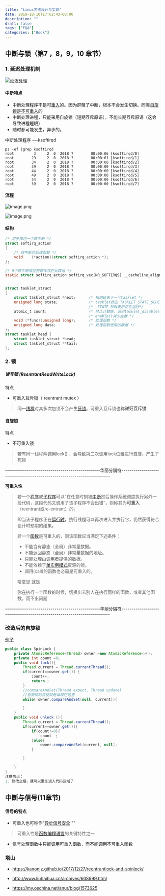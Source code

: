 ```yaml
---
title: "Linux内核设计与实现"
date: 2019-10-10T17:02:43+08:00
description: ""
draft: false
tags: ["FQA"]
categories: ["Book"]
---
```




## 中断与锁（第7 ，8，9，10 章节）



### 1. 延迟处理机制

![延迟处理](https://i.loli.net/2019/11/28/4TuvtYr26XEcMCD.png)



#### 中断特点

- 中断处理程序不是可[重入](https://zh.wikipedia.org/wiki/%E5%8F%AF%E9%87%8D%E5%85%A5)的。因为屏蔽了中断，根本不会发生切换。同类[自旋锁是不可重入](https://my.oschina.net/anur/blog/1573625)的
- 中断处理进程，只能采用自旋锁（短期互斥原语），不能长期互斥原语（这会导致进程睡眠）
- 随时都可能发生，异步的。



中断处理程序 ---ksoftirqd

~~~shell
ps -ef |grep ksoftirqd
root         3     2  0  2018 ?        00:00:06 [ksoftirqd/0]
root        29     2  0  2018 ?        00:00:01 [ksoftirqd/1]
root        34     2  0  2018 ?        00:00:00 [ksoftirqd/2]
root        39     2  0  2018 ?        00:00:00 [ksoftirqd/3]
root        44     2  0  2018 ?        00:00:00 [ksoftirqd/4]
root        49     2  0  2018 ?        00:00:00 [ksoftirqd/5]
root        54     2  0  2018 ?        00:00:00 [ksoftirqd/6]
root        59     2  0  2018 ?        00:00:00 [ksoftirqd/7]
~~~



#### 流程

![image.png](https://i.loli.net/2019/11/28/fHT9uVRo73cvl5Z.png)

![image.png](https://i.loli.net/2019/11/28/Wod1ue8ylLxizaG.png)



#### 结构

~~~c
/* 用于描述一个软中断 */
struct softirq_action
{
    /* 软中断的处理函数 */        
    void    (*action)(struct softirq_action *);
};

/* 6个软中断描述符都保存在此数组 */
static struct softirq_action softirq_vec[NR_SOFTIRQS] __cacheline_aligned_in_smp;


struct tasklet_struct
{
    struct tasklet_struct *next;      /* 指向链表下一个tasklet */
    unsigned long state;              /* tasklet状态 TASKLET_STATE_SCHED表示处于链表中，TASKLET*/
                                      /* _STATE_RUN表示正在运行*/
    atomic_t count;                   /* 禁止计数器，调用tasklet_disable()会增加此数，tasklet*/
                                      /* enable()减少此数 */
    void (*func)(unsigned long);      /* 处理函数 */
    unsigned long data;               /* 处理函数使用的数据 */
};
struct tasklet_head {
    struct tasklet_struct *head;
    struct tasklet_struct **tail;
};
~~~



### 2. 锁



##### 读写锁 (ReentrantReadWriteLock)

特点

- 可重入互斥锁（ reentrant mutex ）

> 同一[线程](https://zh.wikipedia.org/wiki/线程)对其多次加锁不会产生[死锁](https://zh.wikipedia.org/wiki/死锁)。可重入互斥锁也称**递归互斥锁**  



#### 自旋锁

特点

-  不可重入锁

  > 若有同一线程两调用lock() ，会导致第二次调用lock位置进行自旋，产生了死锁 

  



------------------------------------------------华丽分隔符------------------------------------------------------------------------

**可重入性**

>  若一个[程序](https://zh.wikipedia.org/wiki/程序)或[子程序](https://zh.wikipedia.org/wiki/子程序)可以“在任意时刻被[中断](https://zh.wikipedia.org/wiki/中断)然后操作系统调度执行另外一段代码，这段代码又调用了该子程序不会出错”，则称其为**可重入**（reentrant或re-entrant）的。
>
> 即当该子程序正在[运行时](https://zh.wikipedia.org/wiki/執行期)，执行线程可以再次进入并执行它，仍然获得符合设计时预期的结果。 
>
> 若一个[函数](https://zh.wikipedia.org/wiki/函数)是可重入的，则该函数应当满足下述条件：
>
> - 不能含有静态（全局）非常量数据。
> - 不能返回静态（全局）非常量数据的地址。
> - 只能处理由调用者提供的数据。
> - 不能依赖于[单实例模式](https://zh.wikipedia.org/wiki/单实例模式)资源的锁。
> - 调用(call)的函数也必需是可重入的。
>
> 啥意思 就是 
>
> 你在执行一个函数的时候，切换出去别人在执行同样的函数，或者其他函数。而不出问题

------------------------------------------------华丽分隔符------------------------------------------------------------------------

### 改造后的自旋锁

[例子](https://kanonjz.github.io/2017/12/27/reentrantlock-and-spinlock/)

~~~java
public class SpinLock {
    private AtomicReference<Thread> owner =new AtomicReference<>();
    private int count =0;
    public void lock(){
        Thread current = Thread.currentThread();
        if(current==owner.get()) {
            count++;
            return ;
        }
        //compareAndSet(Thread expect, Thread update)
        //自旋锁的自旋就是体现在这里
        while(!owner.compareAndSet(null, current)){

        }
    }
    public void unlock (){
        Thread current = Thread.currentThread();
        if(current==owner.get()){
            if(count!=0){
                count--;
            }else{
                owner.compareAndSet(current, null);
            }

        }

    }
}
注意两点：
1. 修改之后，就可以重复进入代码区域了
~~~





## 中断与信号(11章节)





#### 信号的特点

-  可重入也可称作“[异步信号安全](https://zh.wikipedia.org/wiki/%E5%8F%AF%E9%87%8D%E5%85%A5) ""

> 可重入性是[函数编程语言](https://zh.wikipedia.org/wiki/函數程式語言)的关键特性之一 

-  信号处理函数中只能调用可重入函数，而不能调用不可重入函数 



### 塔山

-  https://kanonjz.github.io/2017/12/27/reentrantlock-and-spinlock/ 

-  http://www.liuhaihua.cn/archives/608699.html 
-  https://my.oschina.net/anur/blog/1573625 